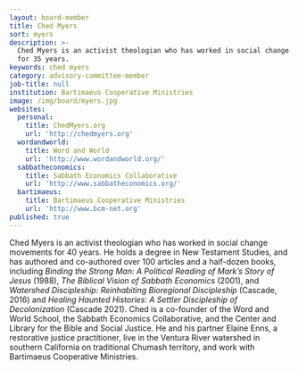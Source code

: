 ```yaml
---
layout: board-member
title: Ched Myers
sort: myers
description: >-
  Ched Myers is an activist theologian who has worked in social change movements
  for 35 years.
keywords: ched myers
category: advisory-committee-member
job-title: null
institution: Bartimaeus Cooperative Ministries
image: /img/board/myers.jpg
websites:
  personal:
    title: ChedMyers.org
    url: 'http://chedmyers.org'
  wordandworld:
    title: Word and World
    url: 'http://www.wordandworld.org/'
  sabbatheconomics:
    title: Sabbath Economics Collaborative
    url: 'http://www.sabbatheconomics.org/'
  bartimaeus:
    title: Bartimaeus Cooperative Ministries
    url: 'http://www.bcm-net.org'
published: true
---
```

Ched Myers is an activist theologian who has worked in social change movements for 40 years. He holds a degree in New Testament Studies, and has authored and co-authored over 100 articles and a half-dozen books, including _Binding the Strong Man: A Political Reading of Mark’s Story of Jesus_ (1988), _The Biblical Vision of Sabbath Economics_ (2001), and _Watershed Discipleship: Reinhabiting Bioregional Discipleship_ (Cascade, 2016) and _Healing Haunted Histories: A Settler Discipleship of Decolonization_ (Cascade 2021). Ched is a co-founder of the Word and World School, the Sabbath Economics Collaborative, and the Center and Library for the Bible and Social Justice. He and his partner Elaine Enns, a restorative justice practitioner, live in the Ventura River watershed in southern California on traditional Chumash territory, and work with Bartimaeus Cooperative Ministries.
